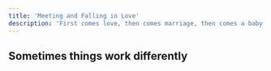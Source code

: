 ```yaml
---
title: 'Meeting and Falling in Love'
description: 'First comes love, then comes marriage, then comes a baby in a baby carriage... Or wait a second...'
---
```


## Sometimes things work differently
